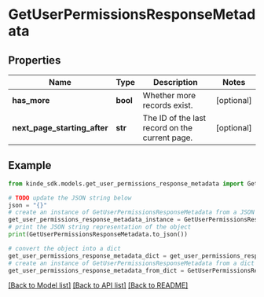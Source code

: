 # GetUserPermissionsResponseMetadata


## Properties

Name | Type | Description | Notes
------------ | ------------- | ------------- | -------------
**has_more** | **bool** | Whether more records exist. | [optional] 
**next_page_starting_after** | **str** | The ID of the last record on the current page. | [optional] 

## Example

```python
from kinde_sdk.models.get_user_permissions_response_metadata import GetUserPermissionsResponseMetadata

# TODO update the JSON string below
json = "{}"
# create an instance of GetUserPermissionsResponseMetadata from a JSON string
get_user_permissions_response_metadata_instance = GetUserPermissionsResponseMetadata.from_json(json)
# print the JSON string representation of the object
print(GetUserPermissionsResponseMetadata.to_json())

# convert the object into a dict
get_user_permissions_response_metadata_dict = get_user_permissions_response_metadata_instance.to_dict()
# create an instance of GetUserPermissionsResponseMetadata from a dict
get_user_permissions_response_metadata_from_dict = GetUserPermissionsResponseMetadata.from_dict(get_user_permissions_response_metadata_dict)
```
[[Back to Model list]](../README.md#documentation-for-models) [[Back to API list]](../README.md#documentation-for-api-endpoints) [[Back to README]](../README.md)


